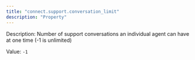 ```yaml
---
title: "connect.support.conversation_limit"
description: "Property"
---
```


Description: Number of support conversations an individual agent can have at one time (-1 is unlimited)

Value: `-1`